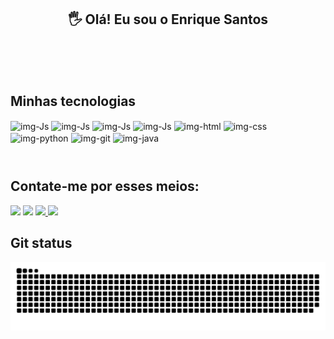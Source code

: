 <h2 align="center"> 🖐️   Olá! Eu sou o Enrique Santos</h2>
<br>
<br>
<br>
<div display="flex">
  <picture>
    <source 
      srcset="https://github-readme-stats-sigma-five.vercel.app/api?username=enriquesantos-dev&show_icons=true&theme=dark"
      media="(prefers-color-scheme: dark)"
    />
    <source
      srcset="https://github-readme-stats-sigma-five.vercel.app/api?username=enriquesantos-dev&show_icons=true"
      media="(prefers-color-scheme: light), (prefers-color-scheme: no-preference)"
    />
  </picture>
  
   <picture>
      <source 
        srcset="https://github-readme-stats-sigma-five.vercel.app/api/top-langs/?username=enriquesantos-dev&layout=compact&theme=dark"
        media="(prefers-color-scheme: dark)"
      />
      <source
        srcset="https://github-readme-stats-sigma-five.vercel.app/api/top-langs/?username=enriquesantos-dev&layout=compact&theme=light"
        media="(prefers-color-scheme: light), (prefers-color-scheme: no-preference)"
      />
  </picture>
</div>
  
<div >
  <h2>Minhas tecnologias</h2>
   <div >
     <img src="https://cdn.jsdelivr.net/gh/devicons/devicon/icons/react/react-original.svg" align="center" alt="img-Js" height="40" width="40" />
     <img src="https://cdn.jsdelivr.net/gh/devicons/devicon/icons/nodejs/nodejs-original.svg"  align="center" alt="img-Js" height="40" width="40" />
     <img src="https://cdn.jsdelivr.net/gh/devicons/devicon/icons/typescript/typescript-original.svg" align="center" alt="img-Js" height="40" width="40"/>
     <img src="https://cdn.jsdelivr.net/gh/devicons/devicon/icons/javascript/javascript-original.svg" align="center" alt="img-Js" height="40" width="40" />
     <img src="https://cdn.jsdelivr.net/gh/devicons/devicon/icons/html5/html5-original.svg"  align="center" alt="img-html" height="40" width="40"/>
     <img src="https://cdn.jsdelivr.net/gh/devicons/devicon/icons/css3/css3-original.svg"  align="center" alt="img-css" height="40" width="40" />
     <img src="https://cdn.jsdelivr.net/gh/devicons/devicon/icons/python/python-original.svg" align="center" alt="img-python" height="40" width="40"/>
     <img src="https://cdn.jsdelivr.net/gh/devicons/devicon/icons/git/git-original.svg" align="center" alt="img-git" height="40" width="40" />
     <img src="https://cdn.jsdelivr.net/gh/devicons/devicon/icons/java/java-original.svg" align="center" alt="img-java" height="40" width="40" />
   </div>
</div>

<div style="margin: 10px auto;"><br>
  <h2>Contate-me por esses meios:</h2>
  <a href="https://instagram.com/enrique_s_d_o" target="_blank"><img src="https://img.shields.io/badge/-Instagram-%23E4405F?style=for-the-badge&logo=instagram&logoColor=white" target="_blank"></a>
  <a href="https://discord.gg/wagxzStdcR" target="_blank"><img src="https://img.shields.io/badge/Discord-7289DA?style=for-the-badge&logo=discord&logoColor=white" target="_blank"></a> 
  <a href = "mailto:santosenrique869@gmail.com"><img src="https://img.shields.io/badge/-Gmail-%23333?style=for-the-badge&logo=gmail&logoColor=white" target="_blank">   </a>
  <a href="https://www.linkedin.com/in/enrique-santos-923167166" target="_blank"><img src="https://img.shields.io/badge/-LinkedIn-%230077B5?style=for-the-badge&logo=linkedin&logoColor=white" target="_blank"></a>
</div>
<h2>Git status</h2>

![Snake animation](https://github.com/EnriqueSantos-dev/EnriqueSantos-dev/blob/output/github-contribution-grid-snake.svg)
    
